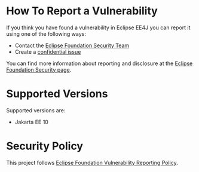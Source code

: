 <!--
    For any questions about implementing security best practices, contact the
    Eclipse Foundation Security Team at security@eclipse-foundation.org
-->

# How To Report a Vulnerability

If you think you have found a vulnerability in Eclipse EE4J you can report it using one of the following ways:

* Contact the [Eclipse Foundation Security Team](mailto:security@eclipse-foundation.org)
* Create a [confidential issue](https://gitlab.eclipse.org/security/vulnerability-reports/-/issues/new?issuable_template=new_vulnerability)

You can find more information about reporting and disclosure at the [Eclipse Foundation Security page](https://www.eclipse.org/security/).

# Supported Versions

<!--
    Which releases of the project's software are actively maintaned and receive security updates?
-->
Supported versions are:
* Jakarta EE 10

# Security Policy

This project follows [Eclipse Foundation Vulnerability Reporting Policy](https://www.eclipse.org/security/policy/).
